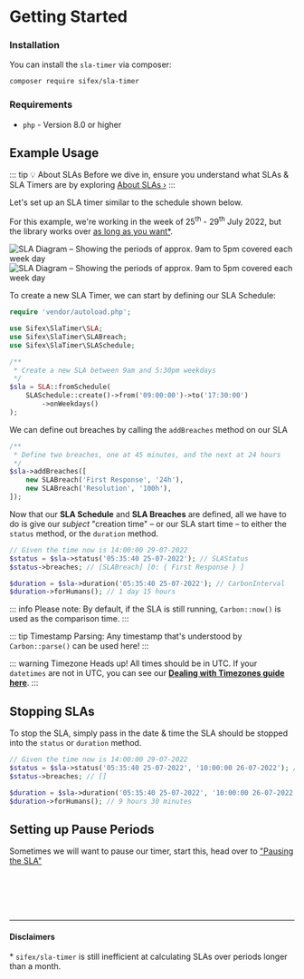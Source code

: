 # Getting Started

### Installation

You can install the `sla-timer` via composer:

```bash
composer require sifex/sla-timer
```

### Requirements

- `php` - Version 8.0 or higher

## Example Usage

::: tip 💡 About SLAs
Before we dive in, ensure you understand what SLAs & SLA Timers are by exploring [About&nbsp;SLAs&nbsp;›](/guide/about)
:::


Let's set up an SLA timer similar to the schedule shown below.

For this example, we're working in the week of 25<sup>th</sup> - 29<sup>th</sup> July 2022, but the library works over [as long as you want*](#disclaimers).

<script setup>
import { withBase } from 'vitepress';
</script>

<a :href="withBase('/images/sla_desc_light.svg')" class="lg:-mx-8 xl:-mx-16 my-8 lg:my-16 block">
    <img :src="withBase('/images/sla_desc_dark.svg')" alt="SLA Diagram – Showing the periods of approx. 9am to 5pm covered each week day " class="w-full hidden dark:block">
    <img :src="withBase('/images/sla_desc_light.svg')" alt="SLA Diagram – Showing the periods of approx. 9am to 5pm covered each week day " class="w-full dark:hidden">
</a>

To create a new SLA Timer, we can start by defining our SLA Schedule:

```php
require 'vendor/autoload.php';

use Sifex\SlaTimer\SLA;
use Sifex\SlaTimer\SLABreach;
use Sifex\SlaTimer\SLASchedule;

/**
 * Create a new SLA between 9am and 5:30pm weekdays
 */
$sla = SLA::fromSchedule(
    SLASchedule::create()->from('09:00:00')->to('17:30:00')
        ->onWeekdays()
);
```

We can define out breaches by calling the `addBreaches` method on our SLA

```php {5-6}
/**
 * Define two breaches, one at 45 minutes, and the next at 24 hours
 */
$sla->addBreaches([
    new SLABreach('First Response', '24h'),
    new SLABreach('Resolution', '100h'),
]);
```

Now that our **SLA Schedule** and **SLA Breaches** are defined, all we have to do is give our _subject_ "creation time" – or our SLA start time – to either the `status` method, or the `duration` method.

```php
// Given the time now is 14:00:00 29-07-2022
$status = $sla->status('05:35:40 25-07-2022'); // SLAStatus
$status->breaches; // [SLABreach] [0: { First Response } ]

$duration = $sla->duration('05:35:40 25-07-2022'); // CarbonInterval
$duration->forHumans(); // 1 day 15 hours
```

::: info Please note:
By default, if the SLA is still running, `Carbon::now()` is used as the comparison time.
:::

::: tip Timestamp Parsing:
Any timestamp that's understood by `Carbon::parse()` can be used here!
:::

::: warning Timezone Heads up!
All times should be in UTC. If your `datetimes` are not in UTC, you can see our **[Dealing with Timezones guide here](#)**. 
::: 

## Stopping SLAs

To stop the SLA, simply pass in the date & time the SLA should be stopped into the `status` or `duration` method.

```php
// Given the time now is 14:00:00 29-07-2022
$status = $sla->status('05:35:40 25-07-2022', '10:00:00 26-07-2022'); // SLAStatus
$status->breaches; // []

$duration = $sla->duration('05:35:40 25-07-2022', '10:00:00 26-07-2022'); // CarbonInterval
$duration->forHumans(); // 9 hours 30 minutes 
```


## Setting up Pause Periods

Sometimes we will want to pause our timer, start this, head over to ["Pausing the SLA"](/guide/pausing) 

<br /><br /><br /><br />

---

#### Disclaimers

\* `sifex/sla-timer` is still inefficient at calculating SLAs over periods longer than a month.


